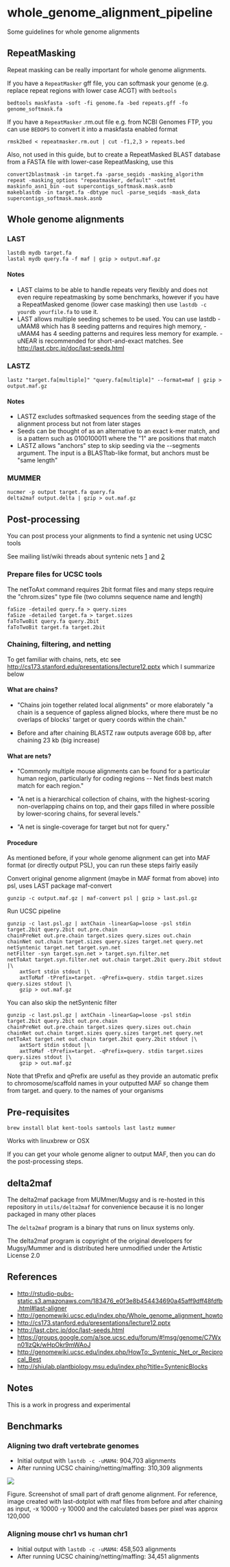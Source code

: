 # whole_genome_alignment_pipeline


Some guidelines for whole genome alignments


## RepeatMasking

Repeat masking can be really important for whole genome alignments.

If you have a `RepeatMasker` gff file, you can softmask your genome (e.g. replace repeat regions with lower case ACGT) with `bedtools`

    bedtools maskfasta -soft -fi genome.fa -bed repeats.gff -fo genome_softmask.fa
    
If you have a `RepeatMasker` .rm.out file e.g. from NCBI Genomes FTP, you can use `BEDOPS` to convert it into a maskfasta enabled format

    rmsk2bed < repeatmasker.rm.out | cut -f1,2,3 > repeats.bed
    
Also, not used in this guide, but to create a RepeatMasked BLAST database from a FASTA file with lower-case RepeatMasking, use this


    convert2blastmask -in target.fa -parse_seqids -masking_algorithm repeat -masking_options "repeatmasker, default" -outfmt maskinfo_asn1_bin -out supercontigs_softmask.mask.asnb
    makeblastdb -in target.fa -dbtype nucl -parse_seqids -mask_data supercontigs_softmask.mask.asnb



## Whole genome alignments

### LAST

    lastdb mydb target.fa
    lastal mydb query.fa -f maf | gzip > output.maf.gz


#### Notes

* LAST claims to be able to handle repeats very flexibly and does not even require repeatmasking by some benchmarks, however if you have a RepeatMasked genome (lower case masking) then use `lastdb -c yourdb yourfile.fa` to use it.
* LAST allows multiple seeding schemes to be used. You can use lastdb -uMAM8 which has 8 seeding patterns and requires high memory, -uMAM4 has 4 seeding patterns and requires less memory for example. -uNEAR is recommended for short-and-exact matches. See http://last.cbrc.jp/doc/last-seeds.html

### LASTZ

    lastz "target.fa[multiple]" "query.fa[multiple]" --format=maf | gzip > output.maf.gz

#### Notes

* LASTZ excludes softmasked sequences from the seeding stage of the alignment process but not from later stages
* Seeds can be thought of as an alternative to an exact k-mer match, and is a pattern such as 0100100011 where the "1" are positions that match
* LASTZ allows "anchors" step to skip seeding via the --segments argument. The input is a BLASTtab-like format, but anchors must be "same length"

### MUMMER

    nucmer -p output target.fa query.fa
    delta2maf output.delta | gzip > out.maf.gz

## Post-processing

You can post process your alignments to find a syntenic net using UCSC tools

See mailing list/wiki threads about syntenic nets [1](https://groups.google.com/a/soe.ucsc.edu/forum/#!msg/genome/C7Wxn01IzQk/wHpOkr9mWAoJ) and [2](http://genomewiki.ucsc.edu/index.php/HowTo:_Syntenic_Net_or_Reciprocal_Best)


### Prepare files for UCSC tools


The netToAxt command requires 2bit format files and many steps require the "chrom.sizes" type file (two columns sequence name and length)

```
faSize -detailed query.fa > query.sizes
faSize -detailed target.fa > target.sizes
faToTwoBit query.fa query.2bit
faToTwoBit target.fa target.2bit
```

### Chaining, filtering, and netting


To get familiar with chains, nets, etc see http://cs173.stanford.edu/presentations/lecture12.pptx which I summarize below


#### What are chains?

- "Chains join together related local alignments" or more elaborately "a chain is a sequence of gapless aligned blocks, where there must be no overlaps of blocks' target or query coords within the chain."

- Before and after chaining BLASTZ raw outputs average 608 bp, after chaining 23 kb (big increase)

#### What are nets?

- "Commonly multiple mouse alignments can be found for a particular human region, particularly for coding regions -- Net finds best match <query> match for each <target> region."

- "A net is a hierarchical collection of chains, with the highest-scoring non-overlapping chains on top, and their gaps filled in where possible by lower-scoring chains, for several levels."

- "A net is single-coverage for target but not for query."


#### Procedure

As mentioned before, if your whole genome alignment can get into MAF format (or directly output PSL), you can run these steps fairly easily

Convert original genome alignment (maybe in MAF format from above) into psl, uses LAST package maf-convert

```
gunzip -c output.maf.gz | maf-convert psl | gzip > last.psl.gz
```

Run UCSC pipeline

```
gunzip -c last.psl.gz | axtChain -linearGap=loose -psl stdin target.2bit query.2bit out.pre.chain
chainPreNet out.pre.chain target.sizes query.sizes out.chain
chainNet out.chain target.sizes query.sizes target.net query.net
netSyntenic target.net target.syn.net
netFilter -syn target.syn.net > target.syn.filter.net
netToAxt target.syn.filter.net out.chain target.2bit query.2bit stdout |\
    axtSort stdin stdout |\
    axtToMaf -tPrefix=target. -qPrefix=query. stdin target.sizes query.sizes stdout |\
    gzip > out.maf.gz
```


You can also skip the netSyntenic filter

```
gunzip -c last.psl.gz | axtChain -linearGap=loose -psl stdin target.2bit query.2bit out.pre.chain
chainPreNet out.pre.chain target.sizes query.sizes out.chain
chainNet out.chain target.sizes query.sizes target.net query.net
netToAxt target.net out.chain target.2bit query.2bit stdout |\
    axtSort stdin stdout |\
    axtToMaf -tPrefix=target. -qPrefix=query. stdin target.sizes query.sizes stdout |\
    gzip > out.maf.gz
```

Note that tPrefix and qPrefix are useful as they provide an automatic prefix to chromosome/scaffold names in your outputted MAF so change them from target. and query. to the names of your organisms


## Pre-requisites

```
brew install blat kent-tools samtools last lastz mummer
```


Works with linuxbrew or OSX

If you can get your whole genome aligner to output MAF, then you can do the post-processing steps.

## delta2maf

The delta2maf package from MUMmer/Mugsy and is re-hosted in this repository in `utils/delta2maf` for convenience because it is no longer packaged in many other places

The `delta2maf` program is a binary that runs on linux systems only.

The delta2maf program is copyright of the original developers for Mugsy/Mummer and is distributed here unmodified under the Artistic License 2.0

## References

- http://rstudio-pubs-static.s3.amazonaws.com/183476_e0f3e8b454434690a45aff9dff48fdfb.html#last-aligner
- http://genomewiki.ucsc.edu/index.php/Whole_genome_alignment_howto
- http://cs173.stanford.edu/presentations/lecture12.pptx
- http://last.cbrc.jp/doc/last-seeds.html
- https://groups.google.com/a/soe.ucsc.edu/forum/#!msg/genome/C7Wxn01IzQk/wHpOkr9mWAoJ
- http://genomewiki.ucsc.edu/index.php/HowTo:_Syntenic_Net_or_Reciprocal_Best
- http://shiulab.plantbiology.msu.edu/index.php?title=SyntenicBlocks


## Notes

This is a work in progress and experimental


## Benchmarks


### Aligning two draft vertebrate genomes

* Initial output with `lastdb -c -uMAM4`: 904,703 alignments  
* After running UCSC chaining/netting/maffing: 310,309 alignments

![](image/chaining.png)

Figure. Screenshot of small part of draft genome alignment. For reference, image created with last-dotplot with maf files from before and after chaining as input, -x 10000 -y 10000 and the calculated bases per pixel was approx 120,000


### Aligning mouse chr1 vs human chr1

* Initial output with `lastdb -c -uMAM4`: 458,503 alignments  
* After running UCSC chaining/netting/maffing: 34,451 alignments



